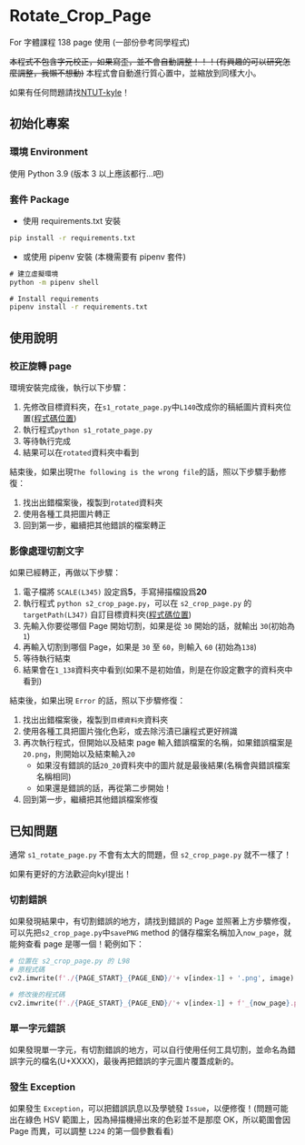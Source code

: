 # Rotate_Crop_Page

For 字體課程 138 page 使用 (一部份參考同學程式)

~~本程式不包含字元校正，如果寫歪，並不會自動調整！！！(有興趣的可以研究怎麼調整，我懶不想動)~~
本程式會自動進行質心置中，並縮放到同樣大小。

如果有任何問題請找[NTUT-kyle](https://github.com/NTUT-kyle)！

## 初始化專案

### 環境 Environment

使用 Python 3.9 (版本 3 以上應該都行...吧)

### 套件 Package

-   使用 requirements.txt 安裝

```cmd
pip install -r requirements.txt
```

-   或使用 pipenv 安裝 (本機需要有 pipenv 套件)

```cmd
# 建立虛擬環境
python -m pipenv shell

# Install requirements
pipenv install -r requirements.txt
```

## 使用說明

### 校正旋轉 page

環境安裝完成後，執行以下步驟：

1. 先修改目標資料夾，在`s1_rotate_page.py`中`L140`改成你的稿紙圖片資料夾位置([程式碼位置](https://github.com/hengweibin/Rotate_Crop_Page/blob/main/s1_rotate_page.py#L140))
2. 執行程式`python s1_rotate_page.py`
3. 等待執行完成
4. 結果可以在`rotated`資料夾中看到

結束後，如果出現`The following is the wrong file`的話，照以下步驟手動修復：

1. 找出出錯檔案後，複製到`rotated`資料夾
2. 使用各種工具把圖片轉正
3. 回到第一步，繼續把其他錯誤的檔案轉正

### 影像處理切割文字

如果已經轉正，再做以下步驟：

1. 電子檔將 `SCALE(L345)` 設定爲**5**，手寫掃描檔設爲**20**
2. 執行程式 `python s2_crop_page.py`，可以在 `s2_crop_page.py` 的 `targetPath(L347)` 自訂目標資料夾([程式碼位置](https://github.com/hengweibin/Rotate_Crop_Page/blob/main/s2_crop_page.py#L347))
3. 先輸入你要從哪個 Page 開始切割，如果是從 `30` 開始的話，就輸出 `30`(初始為 `1`)
4. 再輸入切割到哪個 Page，如果是 `30` 至 `60`，則輸入 `60` (初始為`138`)
5. 等待執行結束
6. 結果會在`1_138`資料夾中看到(如果不是初始值，則是在你設定數字的資料夾中看到)

結束後，如果出現 `Error` 的話，照以下步驟修復：

1. 找出出錯檔案後，複製到`目標資料夾`資料夾
2. 使用各種工具把圖片強化色彩，或去除污漬已讓程式更好辨識
3. 再次執行程式，但開始以及結束 page 輸入錯誤檔案的名稱，如果錯誤檔案是`20.png`，則開始以及結束輸入`20`
    - 如果沒有錯誤的話`20_20`資料夾中的圖片就是最後結果(名稱會與錯誤檔案名稱相同)
    - 如果還是錯誤的話，再從第二步開始！
4. 回到第一步，繼續把其他錯誤檔案修復

## 已知問題

通常 `s1_rotate_page.py` 不會有太大的問題，但 `s2_crop_page.py` 就不一樣了！

如果有更好的方法歡迎向kyl提出！

### 切割錯誤

如果發現結果中，有切割錯誤的地方，請找到錯誤的 Page 並照著上方步驟修復，可以先把`s2_crop_page.py`中`savePNG` method 的儲存檔案名稱加入`now_page`，就能夠查看 page 是哪一個！範例如下：

```python
# 位置在 s2_crop_page.py 的 L98
# 原程式碼
cv2.imwrite(f'./{PAGE_START}_{PAGE_END}/'+ v[index-1] + '.png', image)

# 修改後的程式碼
cv2.imwrite(f'./{PAGE_START}_{PAGE_END}/'+ v[index-1] + f'_{now_page}.png', image)
```

### 單一字元錯誤

如果發現單一字元，有切割錯誤的地方，可以自行使用任何工具切割，並命名為錯誤字元的檔名(U+XXXX)，最後再把錯誤的字元圖片覆蓋成新的。

### 發生 Exception

如果發生 `Exception`，可以把錯誤訊息以及學號發 `Issue`，以便修復！(問題可能出在綠色 HSV 範圍上，因為掃描機掃出來的色彩並不是那麼 OK，所以範圍會因 Page 而異，可以調整 `L224` 的第一個參數看看)
